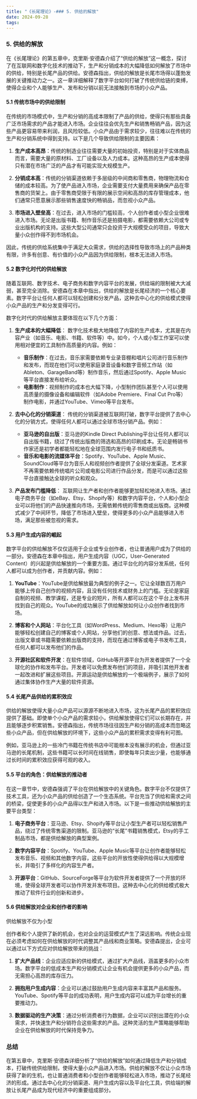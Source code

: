 ```yaml
---
title: "《长尾理论》-### 5. 供给的解放"
date: 2024-09-28
tags: 
---
```

### 5. 供给的解放

在《长尾理论》的第五章中，克里斯·安德森介绍了“供给的解放”这一概念，探讨了在互联网和数字化技术的推动下，生产和分销成本的大幅降低如何解放了市场中的供给，特别是长尾产品的供给。安德森指出，供给的解放是长尾市场得以蓬勃发展的关键推动力之一。这一章详细解释了数字平台如何打破了传统供给链的束缚，使得企业和个人能够生产、发布和分销以前无法接触到市场的小众产品。

#### 5.1 传统市场中的供给限制

在传统的市场模式中，生产和分销的高成本限制了产品的供给，使得只有那些具备广泛市场需求的产品才能进入市场。企业往往会优先生产和销售畅销产品，因为这些产品更容易带来利润，且风险较低。小众产品由于需求较少，往往难以在传统的生产和分销系统中得到支持。以下是几个导致供给限制的主要因素：

1. **生产成本高昂**：传统的制造业往往需要大量的初始投资，特别是对于实体商品而言，需要大量的原材料、工厂设备以及人力成本。这种高昂的生产成本使得只有潜在市场广泛的产品才有可能实现大规模生产。
   
2. **分销成本高**：传统的分销渠道依赖于多层级的中间商和零售商，物理物流和仓储的成本较高。为了使产品进入市场，企业需要支付大量费用来确保产品在零售商的货架上。由于零售商受限于有限的展示空间和高昂的库存管理成本，他们通常只愿意展示那些销售速度快的畅销品，而忽视小众产品。

3. **市场进入壁垒高**：在过去，进入市场的门槛较高，个人创作者或小型企业很难进入市场。无论是出版书籍、制作音乐还是拍摄电影，都需要依赖大公司或专业出版机构的支持。这些大型公司通常只会投资于大规模受众的项目，导致大量小众创作得不到市场机会。

因此，传统的供给系统集中于满足大众需求，供给的选择性导致市场上的产品种类有限，许多有创意、有价值的小众产品因为供给限制，根本无法进入市场。

#### 5.2 数字化时代的供给解放

随着互联网、数字技术、电子商务和数字内容平台的发展，供给端的限制被大大减弱，甚至完全消除。安德森在本章中指出，供给的解放是长尾经济的一个核心要素。数字平台让任何人都可以轻松创建和分发产品，这种去中心化的供给模式使得小众产品的生产和分发变得可行。

数字化时代的供给解放主要体现在以下几个方面：

1. **生产成本的大幅降低**：
   数字化技术极大地降低了内容的生产成本，尤其是在内容产业（如音乐、电影、书籍、软件等）中。如今，个人或小型工作室可以使用相对便宜的工具制作高质量的内容。例如：
   - **音乐制作**：在过去，音乐家需要依赖专业录音棚和唱片公司进行音乐制作和发布，而现在他们可以使用家庭录音设备和数字音频工作站（如Ableton、GarageBand等）制作音乐，然后通过Spotify、Apple Music等平台直接发布给听众。
   - **电影制作**：视频制作的成本也大幅下降，小型制作团队甚至个人可以使用高质量的摄像设备和编辑软件（如Adobe Premiere、Final Cut Pro等）制作电影，并通过YouTube、Vimeo等平台发布。

2. **去中心化的分销渠道**：
   传统的分销渠道被互联网打破，数字平台提供了去中心化的分销方式，使得任何人都可以通过全球市场分销产品。例如：
   - **亚马逊的自出版**：亚马逊的Kindle Direct Publishing平台让任何人都可以自出版书籍，绕过了传统出版商的筛选和高昂的印刷成本。无论是畅销书作家还是初学者都能轻松地在全球范围内发行电子书和纸质书。
   - **音乐和电影的流媒体平台**：Spotify、YouTube、Apple Music、SoundCloud等平台为音乐人和视频创作者提供了全球分发渠道。艺术家不再需要依赖传统唱片公司或电影公司进行作品分发，而是可以通过这些平台直接触达全球的听众和观众。

3. **产品发布门槛降低**：
   互联网让生产者和创作者能够更加轻松地进入市场。通过电子商务平台（如eBay、Etsy、Shopify等）和数字内容平台，个人和小型企业可以将他们的产品快速推向市场，无需依赖传统的零售商或出版商。这种模式减少了中间环节，降低了市场进入壁垒，使得更多的小众产品能够进入市场，满足那些被忽视的需求。

#### 5.3 用户生成内容的崛起

数字平台的供给解放不仅仅适用于企业或专业创作者，也让普通用户成为了供给的一部分。安德森在本章中指出，用户生成内容（UGC，User-Generated Content）的兴起是供给解放的一个重要方面。通过平台化的内容分发系统，任何人都可以成为创作者，并贡献内容。例如：

1. **YouTube**：YouTube是供给解放最为典型的例子之一。它让全球数百万用户能够上传自己创作的视频内容，且没有任何技术或财务上的门槛。无论是家庭自制的视频、教学课程，还是专业的短片，所有人都可以在这个平台上发布并找到自己的观众。YouTube的成功展示了供给解放如何让小众创作者找到市场。

2. **博客和个人网站**：平台化工具（如WordPress、Medium、Hexo等）让用户能够轻松创建自己的博客或个人网站，分享他们的创意、想法或作品。过去，出版文章或书籍需要依赖出版商的支持，而现在通过博客或电子书发布工具，任何人都可以发布他们的作品。

3. **开源社区和软件开发**：在软件领域，GitHub等开源平台为开发者提供了一个全球化的协作和发布平台。开发者可以免费发布他们的项目，并吸引其他开发者一起改进和扩展这些项目。开源运动是供给解放的一个极端例子，展示了如何通过集体协作生产大量的软件资源。

#### 5.4 长尾产品供给的累积效应

供给的解放使得大量小众产品可以源源不断地进入市场，这为长尾产品的累积效应提供了基础。即使单个小众产品的需求较小，供给解放使得它们可以长期存在，并且能够逐步积累销售。安德森指出，传统市场往往因生产和分销的高成本而忽略这些小众产品，但在供给解放的环境下，这些小众产品的累积需求变得有利可图。

例如，亚马逊上的一些冷门书籍在传统书店中可能根本没有展示的机会，但通过亚马逊的长尾机制，这些书籍可以长时间在线销售，即使每年只卖出少量，也能够通过长时间的累积效应获得可观的收入。

#### 5.5 平台的角色：供给解放的推动者

在这一章节中，安德森强调了平台在供给解放中的关键角色。数字平台不仅提供了技术工具，还为小众产品的供给创造了一个生态系统。平台充当了供给和需求之间的桥梁，促使更多的小众产品得以生产和进入市场。以下是一些推动供给解放的主要平台类型：

1. **电子商务平台**：亚马逊、Etsy、Shopify等平台让小型生产者可以轻松销售产品，绕过了传统零售渠道的限制。亚马逊的“长尾”书籍销售模式，Etsy的手工制品市场，都是供给解放的典型案例。
   
2. **数字内容平台**：Spotify、YouTube、Apple Music等平台让创作者能够轻松发布音乐、视频和其他数字内容，这些平台的开放性使得供给得以大规模增长，并吸引了多样化的内容生产者。

3. **开源平台**：GitHub、SourceForge等平台为软件开发者提供了一个开放的环境，使得全球开发者可以协作开发并发布项目。这种去中心化的供给模式极大推动了软件行业的创新和进步。

#### 5.6 供给解放对企业和创作者的影响

供给解放不仅为小型

创作者和个人提供了新的机会，也对企业的运营模式产生了深远影响。传统企业现在必须考虑如何在供给解放的时代调整其产品线和商业策略。安德森提出，企业可以通过以下方式应对供给解放带来的挑战：

1. **扩大产品线**：企业应适应新的供给模式，通过扩大产品线，涵盖更多的小众市场。数字平台的低成本生产和分销模式让企业有机会提供更多的小众产品，而无需担心高昂的库存压力。

2. **拥抱用户生成内容**：企业可以通过鼓励用户生成内容来丰富其产品和服务。YouTube、Spotify等平台的成功表明，用户生成内容可以成为平台增长的重要推动力。

3. **数据驱动的生产决策**：通过分析消费者行为数据，企业可以识别出潜在的小众需求，并快速生产和分销符合这些需求的产品。这种灵活的生产策略能够帮助企业在供给解放的时代保持竞争力。

### 总结

在第五章中，克里斯·安德森详细分析了“供给的解放”如何通过降低生产和分销成本，打破传统供给限制，使得大量小众产品进入市场。供给的解放不仅让小众市场获得了新的生机，也让普通消费者和小型创作者能够轻松进入市场，推动了长尾经济的形成。通过去中心化的分销渠道、用户生成内容以及平台化工具，供给端的解放让长尾产品成为现代经济中的重要组成部分。